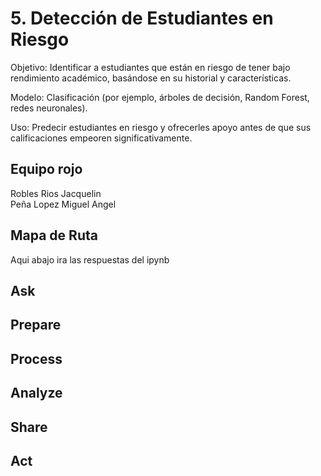 
# 5. Detección de Estudiantes en Riesgo
Objetivo: Identificar a estudiantes que están en riesgo de tener bajo rendimiento académico, basándose en su historial y características.

Modelo: Clasificación (por ejemplo, árboles de decisión, Random Forest, redes neuronales).

Uso: Predecir estudiantes en riesgo y ofrecerles apoyo antes de que sus calificaciones empeoren significativamente.

## Equipo rojo

Robles Rios Jacquelin \
Peña Lopez Miguel Angel

## Mapa de Ruta
Aqui abajo ira las respuestas del ipynb

## Ask

## Prepare

## Process

## Analyze

## Share

## Act

